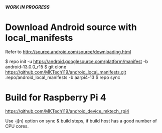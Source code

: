 ##### WORK IN PROGRESS #######

# Download Android source with local_manifests
 Refer to http://source.android.com/source/downloading.html

 $ repo init -u https://android.googlesource.com/platform/manifest -b android-13.0.0_r15
 $ git clone https://github.com/MKTech119/android_local_manifests.git .repo/android_local_manifests -b aarpi4-13
 $ repo sync

# Build for Raspberry Pi 4
 https://github.com/MKTech119/android_device_mktech_rpi4

Use -j[n] option on sync & build steps, if build host has a good number of CPU cores.
